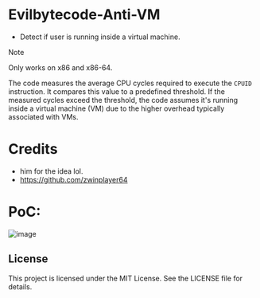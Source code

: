 # Evilbytecode-Anti-VM
- Detect if user is running inside a virtual machine.
> [!NOTE]
> Only works on x86 and x86-64.

The code measures the average CPU cycles required to execute the ```CPUID``` instruction. It compares this value to a predefined threshold. If the measured cycles exceed the threshold, the code assumes it's running inside a virtual machine (VM) due to the higher overhead typically associated with VMs.

# Credits
- him for the idea lol.
- https://github.com/zwinplayer64

# PoC:
![image](https://github.com/user-attachments/assets/5bb98ad9-88c4-47f4-9d2d-7b6168d28eca)


## License
This project is licensed under the MIT License. See the LICENSE file for details.